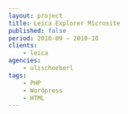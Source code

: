 ```yaml
---
layout: project
title: Leica Explorer Microsite
published: false
period: 2010-09 – 2010-10
clients:
    - leica
agencies:
    - ulischoeberl
tags:
    - PHP
    - Wordpress
    - HTML
---
```

